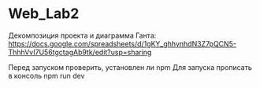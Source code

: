 # Web_Lab2

Декомпозиция проекта и диаграмма Ганта: https://docs.google.com/spreadsheets/d/1gKY_ghhynhdN3Z7pQCN5-ThhhVvI7U56tgctagAb9tk/edit?usp=sharing

Перед запуском проверить, установлен ли npm
Для запуска прописать в консоль npm run dev
